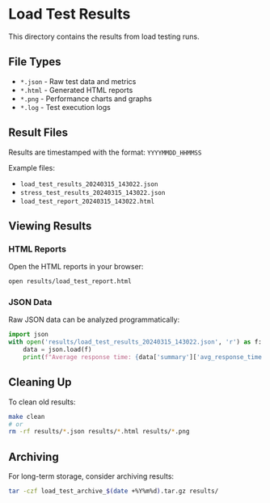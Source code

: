 # Load Test Results

This directory contains the results from load testing runs.

## File Types

- `*.json` - Raw test data and metrics
- `*.html` - Generated HTML reports  
- `*.png` - Performance charts and graphs
- `*.log` - Test execution logs

## Result Files

Results are timestamped with the format: `YYYYMMDD_HHMMSS`

Example files:
- `load_test_results_20240315_143022.json`
- `stress_test_results_20240315_143022.json`
- `load_test_report_20240315_143022.html`

## Viewing Results

### HTML Reports
Open the HTML reports in your browser:
```bash
open results/load_test_report.html
```

### JSON Data
Raw JSON data can be analyzed programmatically:
```python
import json
with open('results/load_test_results_20240315_143022.json', 'r') as f:
    data = json.load(f)
    print(f"Average response time: {data['summary']['avg_response_time']}")
```

## Cleaning Up

To clean old results:
```bash
make clean
# or
rm -rf results/*.json results/*.html results/*.png
```

## Archiving

For long-term storage, consider archiving results:
```bash
tar -czf load_test_archive_$(date +%Y%m%d).tar.gz results/
```
